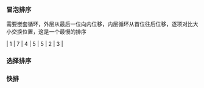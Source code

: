 ### 冒泡排序
  需要嵌套循环，外层从最后一位向内位移，内层循环从首位往后位移，逐项对比大小交换位置，这是一个最慢的排序
  
   | 1 | 7 | 4 | 5 | 5 | 2 | 3 |

  

### 选择排序

### 快排
